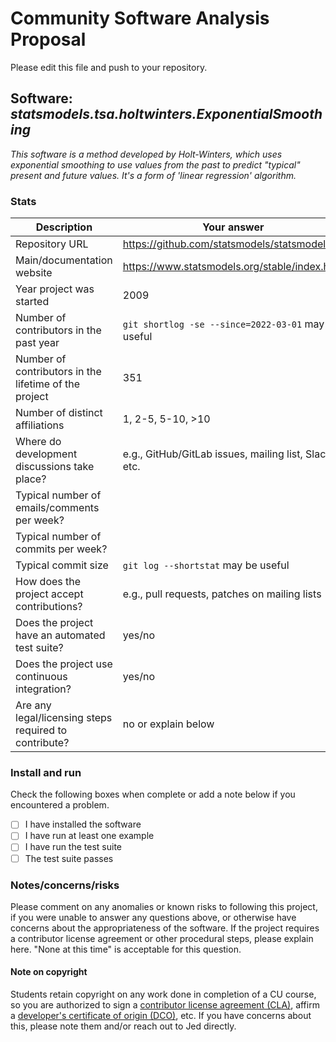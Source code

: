 # Community Software Analysis Proposal
Please edit this file and push to your repository.

## Software: *statsmodels.tsa.holtwinters.ExponentialSmoothing*

*This software is a method developed by Holt-Winters, which uses exponential smoothing to use values from the past to predict "typical" present and future values. It's a form of 'linear regression' algorithm.*

### Stats

| Description | Your answer |
|---------|-----------|
| Repository URL | https://github.com/statsmodels/statsmodels |
| Main/documentation website | https://www.statsmodels.org/stable/index.html |
| Year project was started | 2009 |
| Number of contributors in the past year | `git shortlog -se --since=2022-03-01` may be useful |
| Number of contributors in the lifetime of the project | 351 |
| Number of distinct affiliations | 1, 2-5, 5-10, >10 |
| Where do development discussions take place? | e.g., GitHub/GitLab issues, mailing list, Slack, etc.  |
| Typical number of emails/comments per week? |   |
| Typical number of commits per week? |  |
| Typical commit size | `git log --shortstat` may be useful |
| How does the project accept contributions? | e.g., pull requests, patches on mailing lists   |
| Does the project have an automated test suite? | yes/no |
| Does the project use continuous integration? | yes/no |
| Are any legal/licensing steps required to contribute? | no or explain below |

### Install and run

Check the following boxes when complete or add a note below if you
encountered a problem.

- [ ] I have installed the software
- [ ] I have run at least one example
- [ ] I have run the test suite
- [ ] The test suite passes

### Notes/concerns/risks

Please comment on any anomalies or known risks to following this
project, if you were unable to answer any questions above, or
otherwise have concerns about the appropriateness of the software.  If
the project requires a contributor license agreement or other
procedural steps, please explain here.  "None at this time" is
acceptable for this question.

#### Note on copyright
Students retain copyright on any work done in completion of a CU
course, so you are authorized to sign a [contributor license
agreement (CLA)](https://en.wikipedia.org/wiki/Contributor_License_Agreement),
affirm a [developer's certificate of
origin (DCO)](https://en.wikipedia.org/wiki/Developer_Certificate_of_Origin),
etc.  If you have concerns about this, please note them and/or reach
out to Jed directly.
